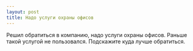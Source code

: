 ```yaml
---
layout: post 
title: Надо услуги охраны офисов 
--- 
```

Решил обратиться в компанию, надо услуги охраны офисов. Раньше такой услугой не пользовался. Подскажите куда лучше обратиться.